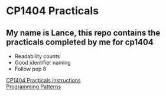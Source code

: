 # CP1404 Practicals

## My name is Lance, this repo contains the practicals completed by me for cp1404

- Readability counts
- Good identifier naming
- Follow pep 8

[CP1404 Practicals instructions](https://github.com/CP1404/Practicals/tree/master#readme)\
[Programming Patterns](https://github.com/CP1404/Starter/wiki/Programming-Patterns)